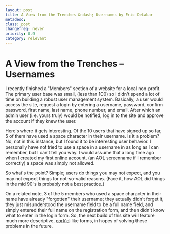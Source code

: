 ```yaml
---
layout: post
title: A View from the Trenches &ndash; Usernames by Eric DeLabar
metadesc: 
class: post
changefreq: never
priority: 0.9
category: relevant
---
```

<h1>A View from the Trenches &ndash; Usernames</h1>
<p>I recently finished a "Members" section of a website for a local non-profit.  The primary user base was small, (less than 100) so I didn't spend a lot of time on building a robust user management system.  Basically, a user would access the site, request a login by entering a username, password, confirm password, first name, last name, phone number, and email.  After which an admin user (i.e. yours truly) would be notified, log in to the site and approve the account if they knew the&nbsp;user.</p>
<p>Here's where it gets interesting.  Of the 10 users that have signed up so far, 5 of them have used a space character in their username.  Is it a problem?  No, not in this instance, but I found it to be interesting user behavior.  I personally have not tried to use a space in a username in as long as I can remember, but I can't tell you why.  I would assume that a long time ago when I created my first online account, (an <span class="caps">AOL</span> screenname if I remember correctly) a space was simply not&nbsp;allowed.</p>
<p>So what's the point?  Simple; users do things you may not expect, and you may not expect things for not-so-valid reasons. (Face it, how <span class="caps">AOL</span> did things in the mid 90's is probably not a best&nbsp;practice.)</p>
<p>On a related note, 3 of the 5 members who used a space character in their name have already "forgotten" their username; they actually didn't forget it, they just misunderstood the username field to be a full name field, and simply entered their full name on the registration form, and then didn't know what to enter in the login form.  So, the next build of this site will feature much more descriptive, <a href="http://www.corkd.com/signup" title="Cork'd is an online wine-reviewing community with a particularly usable (and witty) registration form.">cork'd</a>-like forms, in hopes of solving these problems in the&nbsp;future.</p>